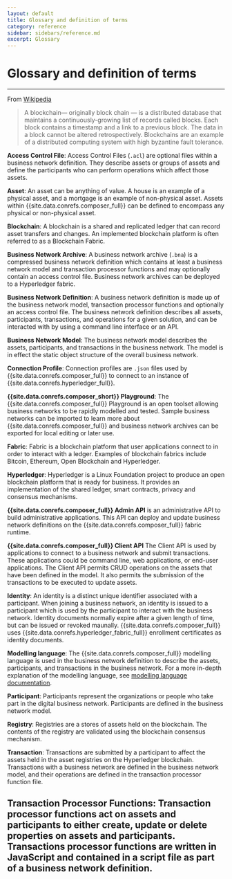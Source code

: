 ```yaml
---
layout: default
title: Glossary and definition of terms
category: reference
sidebar: sidebars/reference.md
excerpt: Glossary
---
```


# Glossary and definition of terms

---

From [Wikipedia](https://en.wikipedia.org/wiki/Blockchain_(database))

> A blockchain— originally block chain — is a distributed database that maintains a continuously-growing list of records called blocks. Each block contains a timestamp and a link to a previous block. The data in a block cannot be altered retrospectively. Blockchains are an example of a distributed computing system with high byzantine fault tolerance.


**Access Control File**: Access Control Files (`.acl`) are optional files within a business network definition. They describe assets or groups of assets and define the participants who can perform operations which affect those assets.

**Asset**: An asset can be anything of value. A house is an example of a physical asset, and a mortgage is an example of non-physical asset. Assets within {{site.data.conrefs.composer_full}} can be defined to encompass any physical or non-physical asset.

**Blockchain**: A blockchain is a shared and replicated ledger that can record asset transfers and changes. An implemented blockchain platform is often referred to as a Blockchain Fabric.

**Business Network Archive**: A business network archive (`.bna`) is a compressed business network definition which contains at least a business network model and transaction processor functions and may optionally contain an access control file. Business network archives can be deployed to a Hyperledger fabric.

**Business Network Definition**: A business network definition is made up of the business network model, transaction processor functions and optionally an access control file. The business network definition describes all assets, participants, transactions, and operations for a given solution, and can be interacted with by using a command line interface or an API.

**Business Network Model**: The business network model describes the assets, participants, and transactions in the business network. The model is in effect the static object structure of the overall business network.

**Connection Profile**: Connection profiles are `.json` files used by {{site.data.conrefs.composer_full}} to connect to an instance of {{site.data.conrefs.hyperledger_full}}.

**{{site.data.conrefs.composer_short}} Playground**: The {{site.data.conrefs.composer_full}} Playground is an open toolset allowing business networks to be rapidly modelled and tested. Sample business networks can be imported to learn more about {{site.data.conrefs.composer_full}} and business network archives can be exported for local editing or later use.

**Fabric**: Fabric is a blockchain platform that user applications connect to in order to interact with a ledger. Examples of blockchain fabrics include Bitcoin, Ethereum, Open Blockchain and Hyperledger.

**Hyperledger**: Hyperledger is a Linux Foundation project to produce an open blockchain platform that is ready for business. It provides an implementation of the shared ledger, smart contracts, privacy and consensus mechanisms.

**{{site.data.conrefs.composer_full}} Admin API** is an administrative API to build administrative applications. This API can deploy and update business network definitions on the {{site.data.conrefs.composer_full}} fabric runtime.

**{{site.data.conrefs.composer_full}} Client API** The Client API is used by applications to connect to a business network and submit transactions. These applications could be command line, web applications, or end-user applications. The Client API permits CRUD operations on the assets that have been defined in the model. It also permits the submission of the transactions to be executed to update assets.

**Identity**: An identity is a distinct unique identifier associated with a participant. When joining a business network, an identity is issued to a participant which is used by the participant to interact with the business network. Identity documents normally expire after a given length of time, but can be issued or revoked maunally. {{site.data.conrefs.composer_full}} uses {{site.data.conrefs.hyperledger_fabric_full}} enrollment certificates as identity documents.

**Modelling language**: The {{site.data.conrefs.composer_full}} modelling language is used in the business network definition to describe the assets, participants, and transactions in the business network. For a more in-depth explanation of the modelling language, see [modelling language documentation](../reference/cto_language.html).

**Participant**: Participants represent the organizations or people who take part in the digital business network. Participants are defined in the business network model.

**Registry**: Registries are a stores of assets held on the blockchain. The contents of the registry are validated using the blockchain consensus mechanism.

**Transaction**: Transactions are submitted by a participant to affect the assets held in the asset registries on the Hyperledger blockchain. Transactions with a business network are defined in the business network model, and their operations are defined in the transaction processor function file.

**Transaction Processor Functions**: Transaction processor functions act on assets and participants to either create, update or delete properties on assets and participants. Transactions processor functions are written in JavaScript and contained in a script file as part of a business network definition.
---
